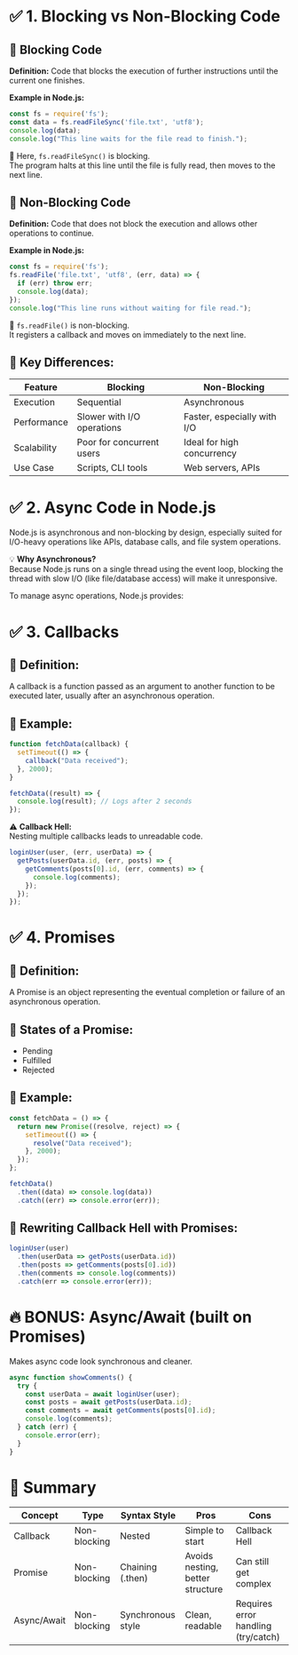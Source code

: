 
# ✅ 1. Blocking vs Non-Blocking Code

## 🔹 Blocking Code
**Definition:** Code that blocks the execution of further instructions until the current one finishes.

**Example in Node.js:**
```js
const fs = require('fs');
const data = fs.readFileSync('file.txt', 'utf8');
console.log(data);
console.log("This line waits for the file read to finish.");
```
🔸 Here, `fs.readFileSync()` is blocking.  
The program halts at this line until the file is fully read, then moves to the next line.

## 🔹 Non-Blocking Code
**Definition:** Code that does not block the execution and allows other operations to continue.

**Example in Node.js:**
```js
const fs = require('fs');
fs.readFile('file.txt', 'utf8', (err, data) => {
  if (err) throw err;
  console.log(data);
});
console.log("This line runs without waiting for file read.");
```
🔸 `fs.readFile()` is non-blocking.  
It registers a callback and moves on immediately to the next line.

## 📌 Key Differences:

| Feature     | Blocking       | Non-Blocking         |
|------------|----------------|----------------------|
| Execution  | Sequential     | Asynchronous         |
| Performance| Slower with I/O operations | Faster, especially with I/O |
| Scalability| Poor for concurrent users | Ideal for high concurrency |
| Use Case   | Scripts, CLI tools | Web servers, APIs |

# ✅ 2. Async Code in Node.js

Node.js is asynchronous and non-blocking by design, especially suited for I/O-heavy operations like APIs, database calls, and file system operations.

💡 **Why Asynchronous?**  
Because Node.js runs on a single thread using the event loop, blocking the thread with slow I/O (like file/database access) will make it unresponsive.

To manage async operations, Node.js provides:

# ✅ 3. Callbacks

## 🔸 Definition:
A callback is a function passed as an argument to another function to be executed later, usually after an asynchronous operation.

## 🔸 Example:
```js
function fetchData(callback) {
  setTimeout(() => {
    callback("Data received");
  }, 2000);
}

fetchData((result) => {
  console.log(result); // Logs after 2 seconds
});
```

⚠️ **Callback Hell:**  
Nesting multiple callbacks leads to unreadable code.

```js
loginUser(user, (err, userData) => {
  getPosts(userData.id, (err, posts) => {
    getComments(posts[0].id, (err, comments) => {
      console.log(comments);
    });
  });
});
```

# ✅ 4. Promises

## 🔸 Definition:
A Promise is an object representing the eventual completion or failure of an asynchronous operation.

## 🔸 States of a Promise:
- Pending
- Fulfilled
- Rejected

## 🔸 Example:
```js
const fetchData = () => {
  return new Promise((resolve, reject) => {
    setTimeout(() => {
      resolve("Data received");
    }, 2000);
  });
};

fetchData()
  .then((data) => console.log(data))
  .catch((err) => console.error(err));
```

## 🔸 Rewriting Callback Hell with Promises:
```js
loginUser(user)
  .then(userData => getPosts(userData.id))
  .then(posts => getComments(posts[0].id))
  .then(comments => console.log(comments))
  .catch(err => console.error(err));
```

# 🔥 BONUS: Async/Await (built on Promises)
Makes async code look synchronous and cleaner.

```js
async function showComments() {
  try {
    const userData = await loginUser(user);
    const posts = await getPosts(userData.id);
    const comments = await getComments(posts[0].id);
    console.log(comments);
  } catch (err) {
    console.error(err);
  }
}
```

# 🧠 Summary

| Concept      | Type         | Syntax Style       | Pros                     | Cons                          |
|--------------|--------------|--------------------|--------------------------|-------------------------------|
| Callback     | Non-blocking | Nested             | Simple to start          | Callback Hell                 |
| Promise      | Non-blocking | Chaining (.then)   | Avoids nesting, better structure | Can still get complex      |
| Async/Await  | Non-blocking | Synchronous style  | Clean, readable          | Requires error handling (try/catch) |
